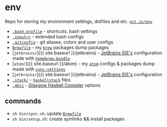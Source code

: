 # env

Repo for storing my environment settings, dotfiles and etc. [`git.io/env`](https://git.io/env)

- [`.bash_profile`](https://github.com/Drapegnik/env/blob/master/.bash_profile) - shortcuts, bash settings
- [`.inputrc`](https://github.com/Drapegnik/env/blob/master/.inputrc) - extended bash configs
- [`.gitconfig`](https://github.com/Drapegnik/env/blob/master/.gitconfig) - git aliases, colors and user configs
- [`Brewfile`](https://github.com/Drapegnik/env/blob/master/Brewfile) - my [`brew`](https://brew.sh/) packages dump packages
- [`jetbrains/`]({{ site.baseurl }}/jetbrains) - [JetBrains IDE's](https://www.jetbrains.com/products.html) configuration
  made with [`homebrew-bundle`](https://github.com/Homebrew/homebrew-bundle)
- [`atom/`]({{ site.baseurl }}/atom) - my [`atom`](https://atom.io/) configs & packages dump made with [`sync-settings`](http://atom.io/packages/sync-settings)
- [`jetbrains/`]({{ site.baseurl }}/jetbrains) - [JetBrains IDE's](https://www.jetbrains.com/products.html) configuration
- [`.stack/`](https://github.com/Drapegnik/env/blob/master/.stack) - [`haskellstack`](https://www.haskellstack.org/) files
- [`.ghci`](https://github.com/Drapegnik/env/blob/master/.ghci) - [Glasgow Haskell Compiler](https://wiki.haskell.org/GHC/GHCi) options

## commands

- `sh bin/sync.sh`: update [`Brewfile`](https://github.com/Drapegnik/env/blob/master/Brewfile)
- `sh bin/setup.sh`: create symlinks && install packages
